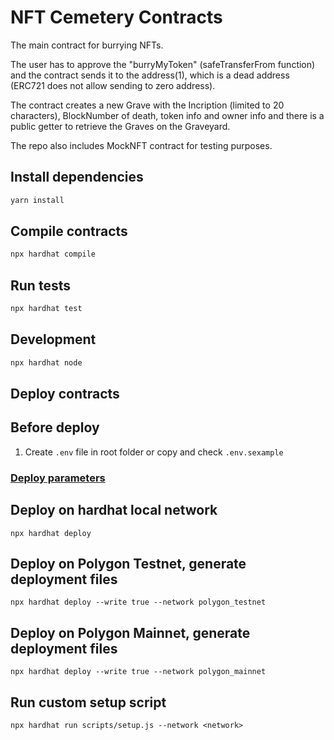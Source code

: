 # NFT Cemetery Contracts

The main contract for burrying NFTs. 

The user has to approve the "burryMyToken" (safeTransferFrom function) and the contract sends it to the address(1), which is a dead address (ERC721 does not allow sending to zero address).

The contract creates a new Grave with the Incription (limited to 20 characters), BlockNumber of death, token info and owner info and there is a public getter to retrieve the Graves on the Graveyard.

The repo also includes MockNFT contract for testing purposes.


## Install dependencies

```bash
yarn install
```

## Compile contracts

```bash
npx hardhat compile
```

## Run tests

```bash
npx hardhat test
```

## Development

```bash
npx hardhat node
```

## Deploy contracts

## Before deploy
1. Create `.env` file in root folder or copy and check `.env.sexample`

### [Deploy parameters](https://github.com/wighawag/hardhat-deploy#1-hardhat-deploy)

## Deploy on hardhat local network
```shell
npx hardhat deploy
```

## Deploy on Polygon Testnet, generate deployment files
```shell
npx hardhat deploy --write true --network polygon_testnet
```

## Deploy on Polygon Mainnet, generate deployment files
```shell
npx hardhat deploy --write true --network polygon_mainnet
```

## Run custom setup script
```shell
npx hardhat run scripts/setup.js --network <network>
```
